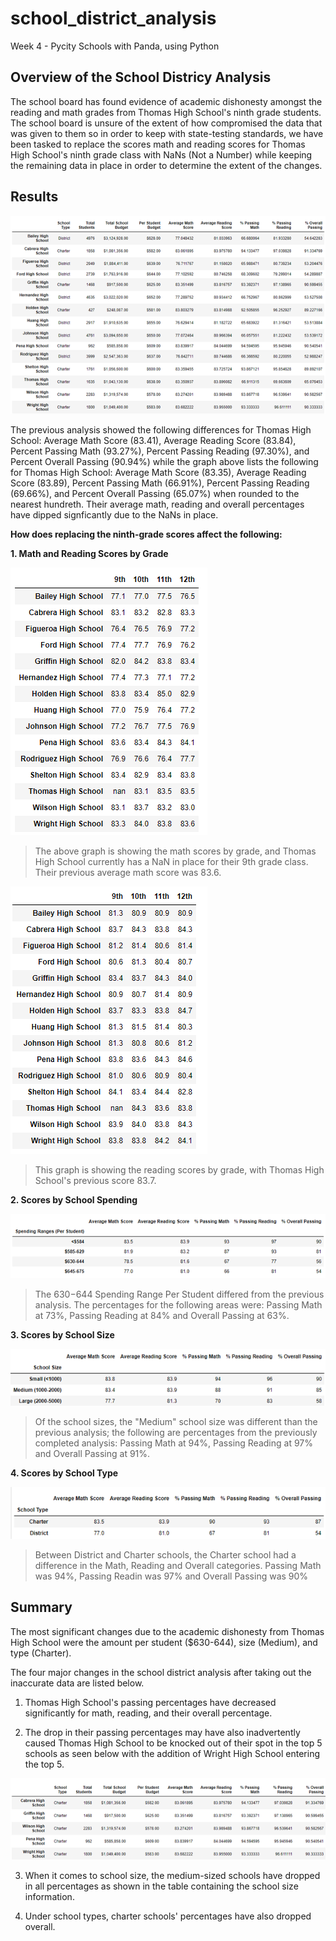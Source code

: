 # school_district_analysis
Week 4 - Pycity Schools with Panda, using Python

## Overview of the School Districy Analysis
The school board has found evidence of academic dishonesty amongst the reading and math grades from Thomas High School's ninth grade students. The school board is unsure of the extent of how compromised the data that was given to them so in order to keep with state-testing standards, we have been tasked to replace the scores math and reading scores for Thomas High School's ninth grade class with NaNs (Not a Number) while keeping the remaining data in place in order to determine the extent of the changes.

## Results

![School_Summary](Resources/school_summary_overall.png)

The previous analysis showed the following differences for Thomas High School: Average Math Score (83.41), Average Reading Score (83.84), Percent Passing Math (93.27%), Percent Passing Reading (97.30%), and Percent Overall Passing (90.94%) while the graph above lists the following for Thomas High School: Average Math Score (83.35), Average Reading Score (83.89), Percent Passing Math (66.91%), Percent Passing Reading (69.66%), and Percent Overall Passing (65.07%) when rounded to the nearest hundreth. Their average math, reading and overall percentages have dipped signficantly due to the NaNs in place.

**How does replacing the ninth-grade scores affect the following:**

**1. Math and Reading Scores by Grade**

![Math_Scores_By_Grade](Resources/math_scores_by_grade.png)

>The above graph is showing the math scores by grade, and Thomas High School currently has a NaN in place for their 9th grade class. Their previous average math score was 83.6.

![Reading_Scores_By_Grade](Resources/reading_scores_by_grade.png)
>This graph is showing the reading scores by grade, with Thomas High School's previous score 83.7. 

**2. Scores by School Spending**

![School_Spending](Resources/spending_summary.png)

>The $630-$644 Spending Range Per Student differed from the previous analysis. The percentages for the following areas were: Passing Math at 73%, Passing Reading at 84% and Overall Passing at 63%.

**3. Scores by School Size**

![Scores_By_School_Size](Resources/school_size.png)

>Of the school sizes, the "Medium" school size was different than the previous analysis; the following are percentages from the previously completed analysis: Passing Math at 94%, Passing Reading at 97% and Overall Passing at 91%.

**4. Scores by School Type**

![School_Type_Scores](Resources/school_type.png)

>Between District and Charter schools, the Charter school had a difference in the Math, Reading and Overall categories. Passing Math was 94%, Passing Readin was 97% and Overall Passing was 90%


## Summary

The most significant changes due to the academic dishonesty from Thomas High School were the amount per student ($630-644), size (Medium), and type (Charter).

The four major changes in the school district analysis after taking out the inaccurate data are listed below.

1. Thomas High School's passing percentages have decreased significantly for math, reading, and their overall percentage.

2. The drop in their passing percentages may have also inadvertently caused Thomas High School to be knocked out of their spot in the top 5 schools as seen below with the addition of Wright High School entering the top 5.

![Top_5_Schools](Resources/top_five_schools.png)

3. When it comes to school size, the medium-sized schools have dropped in all percentages as shown in the table containing the school size information.

4. Under school types, charter schools' percentages have also dropped overall.
